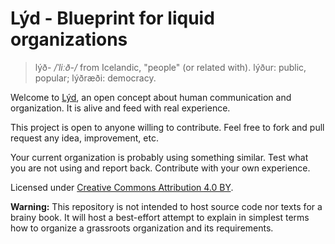 # Lýd - Blueprint for liquid organizations

> lýð- _/ˈliːð-/_ from Icelandic, "people" (or related with). lýður: public, popular; lýðræði: democracy.

Welcome to [Lýd](http://dario.cat/lyd), an open concept about human communication and organization. It is alive and feed with real experience.

This project is open to anyone willing to contribute. Feel free to fork and pull request any idea, improvement, etc.

Your current organization is probably using something similar. Test what you are not using and report back. Contribute with your own experience.

Licensed under [Creative Commons Attribution 4.0 BY](http://creativecommons.org/licenses/by/4.0/).

**Warning:** This repository is not intended to host source code nor texts for a brainy book. It will host a best-effort attempt to explain in simplest terms how to organize a grassroots organization and its requirements.